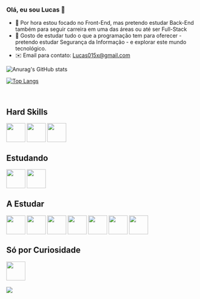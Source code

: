 ### Olá, eu sou Lucas 👋

- 🔭 Por hora estou focado no Front-End, mas pretendo estudar Back-End também para seguir carreira em uma das áreas ou até ser Full-Stack
- 🌱 Gosto de estudar tudo o que a programação tem para oferecer - pretendo estudar Segurança da Informação - e explorar este mundo tecnológico.
- ✉️ Email para contato: Lucas015x@gmail.com

![Anurag's GitHub stats](https://github-readme-stats.vercel.app/api?username=Lucas-M7&show_icons=true&theme=dark)

[![Top Langs](https://github-readme-stats.vercel.app/api/top-langs/?username=Lucas-M7&layout=compact&theme=dark)](https://github.com/Lucas-M7/github-readme-stats)


<div style="display: inline_block"><br>

<h2>Hard Skills</h2>

<img align="center" height="50px" width="50px" src="https://cdn.jsdelivr.net/gh/devicons/devicon/icons/css3/css3-original.svg" /> 

<img align="center" height="50px" width="50px" src="https://cdn.jsdelivr.net/gh/devicons/devicon/icons/html5/html5-original.svg" />

<img align="center" height="50px" width="50px" src="https://cdn.jsdelivr.net/gh/devicons/devicon/icons/javascript/javascript-original.svg" />

<h2>Estudando</h2>

<img align="center" height="50px" width="50px" src="https://cdn.jsdelivr.net/gh/devicons/devicon/icons/react/react-original.svg" />

<img align="center" height="50px" width="50px" src="https://cdn.jsdelivr.net/gh/devicons/devicon/icons/typescript/typescript-original.svg" />

<h2>A Estudar</h2>

<img align="center" height="50px" src="https://cdn.jsdelivr.net/gh/devicons/devicon/icons/nodejs/nodejs-plain.svg" />

<img align="center" height="50px" width="50px" src="https://cdn.jsdelivr.net/gh/devicons/devicon/icons/sass/sass-original.svg" />

<img align="center" height="50px" width="50px" src="https://cdn.jsdelivr.net/gh/devicons/devicon/icons/bootstrap/bootstrap-original.svg" />

<img align="center" height="50px" width="50px" src="https://cdn.jsdelivr.net/gh/devicons/devicon/icons/angularjs/angularjs-plain.svg" />

<img align="center" height="50px" src="https://cdn.jsdelivr.net/gh/devicons/devicon/icons/jquery/jquery-plain.svg" />

<img align="center" height="50px" src="https://cdn.jsdelivr.net/gh/devicons/devicon/icons/mysql/mysql-plain.svg" />

<img align="center" height="50px"  src="https://cdn.jsdelivr.net/gh/devicons/devicon/icons/docker/docker-plain.svg" />

<h2>Só por Curiosidade</h2>

<img  align="center" height="50px" src="https://cdn.jsdelivr.net/gh/devicons/devicon/icons/python/python-original.svg" />
</div>
<br>
<div>
   <a href="https://www.linkedin.com/in/lucas-mateus-142832286/" target="_blank"><img src="https://img.shields.io/badge/Linkedin-0000FF?style=for-the-badge&logo=linkedin&logoColor=white"></a>
</div>
